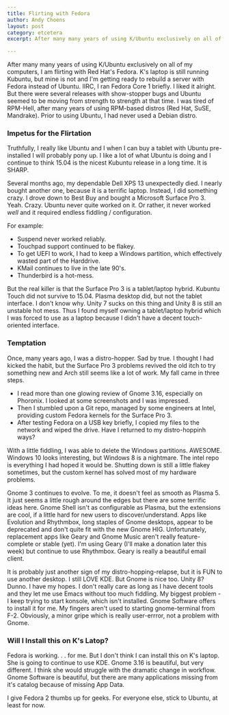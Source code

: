 ```yaml
---
title: Flirting with Fedora
author: Andy Choens
layout: post
category: etcetera
excerpt: After many many years of using K/Ubuntu exclusively on all of my computers, I am flirting with Red Hat's Fedora.

---
```


After many many years of using K/Ubuntu exclusively on all of my
computers, I am flirting with Red Hat's Fedora. K's laptop is still running
Kubuntu, but mine is not and I'm getting ready to rebuild a server
with Fedora instead of Ubuntu. IIRC, I ran Fedora Core 1 briefly. I
liked it alright. But there were several releases with show-stopper
bugs and Ubuntu seemed to be moving from strength to strength at that
time. I was tired of RPM-Hell, after many years of using RPM-based
distros (Red Hat, SuSE, Mandrake). Prior to using Ubuntu, I had never
used a Debian distro.

### Impetus for the Flirtation

Truthfully, I really like Ubuntu and I when I can buy a tablet with
Ubuntu pre-installed I will probably pony up. I like a lot of what
Ubuntu is doing and I continue to think 15.04 is the nicest Kubuntu
release in a long time. It is SHARP.

Several months ago, my dependable Dell XPS 13 unexpectedly died. I
nearly bought another one, because it is a terrific laptop. Instead, I
did something crazy. I drove down to Best Buy and bought a Microsoft
Surface Pro 3. Yeah. Crazy. Ubuntu never quite worked on it. Or
rather, it never worked *well* and it required endless fiddling /
configuration.

For example:

- Suspend never worked reliably.
- Touchpad support continued to be flakey.
- To get UEFI to work, I had to keep a Windows partition, which
  effectively wasted part of the Harddrive.
- KMail continues to live in the late 90's.
- Thunderbird is a hot-mess.


But the real killer is that the Surface Pro 3 is a tablet/laptop
hybrid. Kubuntu Touch did not survive to 15.04. Plasma desktop did,
but not the tablet interface. I don't know why. Unity 7 sucks on this
thing and Unity 8 is still an unstable hot mess. Thus I found myself
owning a tablet/laptop hybrid which I was forced to use as a laptop
because I didn't have a decent touch-oriented interface.

### Temptation

Once, many years ago, I was a distro-hopper. Sad by true. I thought I
had kicked the habit, but the Surface Pro 3 problems revived the old
itch to try something new and Arch still seems like a lot of work. My
fall came in three steps.

- I read more than one glowing review of Gnome 3.16, especially on
  Phoronix. I looked at some screenshots and I was impressed.
- Then I stumbled upon a Git repo, managed by some engineers at Intel,
  providing custom Fedora kernels for the Surface Pro 3.
- After testing Fedora on a USB key briefly, I copied my files to the
  network and wiped the drive. Have I returned to my distro-hoppinh
  ways?

With a little fiddling, I was able to delete the Windows
partitions. AWESOME. Windows 10 looks interesting, but Windows 8 is a
nightmare. The intel repo is everything I had hoped it would
be. Shutting down is still a little flakey sometimes, but the custom
kernel has solved most of my hardware problems.

Gnome 3 continues to evolve. To me, it doesn't feel as smooth as
Plasma 5. It just seems a little rough around the edges but there are
some terrific ideas here. Gnome Shell isn't as configurable as Plasma,
but the extensions are cool, if a little hard for new users to
discover/understand. Apps like Evolution and Rhythmbox, long staples
of Gnome desktops, appear to be deprecated and don't quite fit with
the new Gnome HIG. Unfortunately, replacement apps like Geary and
Gnome Music aren't really feature-complete or stable (yet). I'm using
Geary (I'll make a donation later this week) but continue to use
Rhythmbox. Geary is really a beautiful email client.

It is probably just another sign of my distro-hopping-relapse, but it
is FUN to use another desktop. I still LOVE KDE. But Gnome is nice
too. Unity 8? Dunno. I have my hopes. I don't really care as long as I
have decent tools and they let me use Emacs without too much
fiddling. My biggest problem - I keep trying to start konsole, which
isn't installed. Gnome Software offers to install it for me. My
fingers aren't used to starting gnome-terminal from F-2. Obviously, a
minor gripe which is really user-errror, not a problem with Gnome.

### Will I Install this on K's Latop?

Fedora is working. . . for me. But I don't think I can install this on
K's laptop. She is going to continue to use KDE. Gnome 3.16 is
beautiful, but very different. I think she would struggle with the
dramatic change in workflow. Gnome Software is beautiful, but there
are many applications missing from it's catalog because of missing App
Data.

I give Fedora 2 thumbs up for geeks. For everyone else, stick to
Ubuntu, at least for now.

